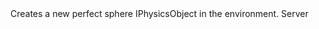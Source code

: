 <function name="CreateSphereObject" parent="IPhysicsEnvironment" type="classfunc">
	<description>
		Creates a new perfect sphere IPhysicsObject in the environment.
		<added version="0.7"></added>
	</description>
	<realm>Server</realm>
	<args>
		<arg name="radius" type="number"></arg>
		<arg name="materialIndex" type="number"></arg>
		<arg name="origin" type="Vector"></arg>
		<arg name="angles" type="Angle"></arg>
		<arg name="objectparams_t" type="table"></arg>
		<arg name="static" type="boolean" default="false"></arg>
	</args>
	<rets>
		<ret name="" type="IPhysicsObject"></ret>
	</rets>
</function>